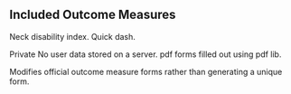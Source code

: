 ## Included Outcome Measures
Neck disability index.
Quick dash.

Private
No user data stored on a server.
pdf forms filled out using pdf lib.

Modifies official outcome measure forms rather than generating a unique form.